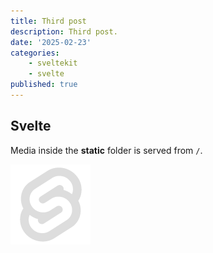 ```yaml
---
title: Third post
description: Third post.
date: '2025-02-23'
categories:
    - sveltekit
    - svelte
published: true
---
```


## Svelte

Media inside the **static** folder is served from `/`.

![svelte](favicon.png)

